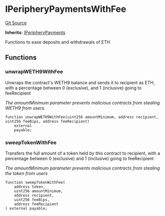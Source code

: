 # IPeripheryPaymentsWithFee
[Git Source](https://github.com/KYRDTeam/ilo-contracts/blob/be1379a5058f6506f3a229427893748ee4e5ab65/src/interfaces/IPeripheryPaymentsWithFee.sol)

**Inherits:**
[IPeripheryPayments](/src/interfaces/IPeripheryPayments.sol/interface.IPeripheryPayments.md)

Functions to ease deposits and withdrawals of ETH


## Functions
### unwrapWETH9WithFee

Unwraps the contract's WETH9 balance and sends it to recipient as ETH, with a percentage between
0 (exclusive), and 1 (inclusive) going to feeRecipient

*The amountMinimum parameter prevents malicious contracts from stealing WETH9 from users.*


```solidity
function unwrapWETH9WithFee(uint256 amountMinimum, address recipient, uint256 feeBips, address feeRecipient)
    external
    payable;
```

### sweepTokenWithFee

Transfers the full amount of a token held by this contract to recipient, with a percentage between
0 (exclusive) and 1 (inclusive) going to feeRecipient

*The amountMinimum parameter prevents malicious contracts from stealing the token from users*


```solidity
function sweepTokenWithFee(
    address token,
    uint256 amountMinimum,
    address recipient,
    uint256 feeBips,
    address feeRecipient
) external payable;
```

